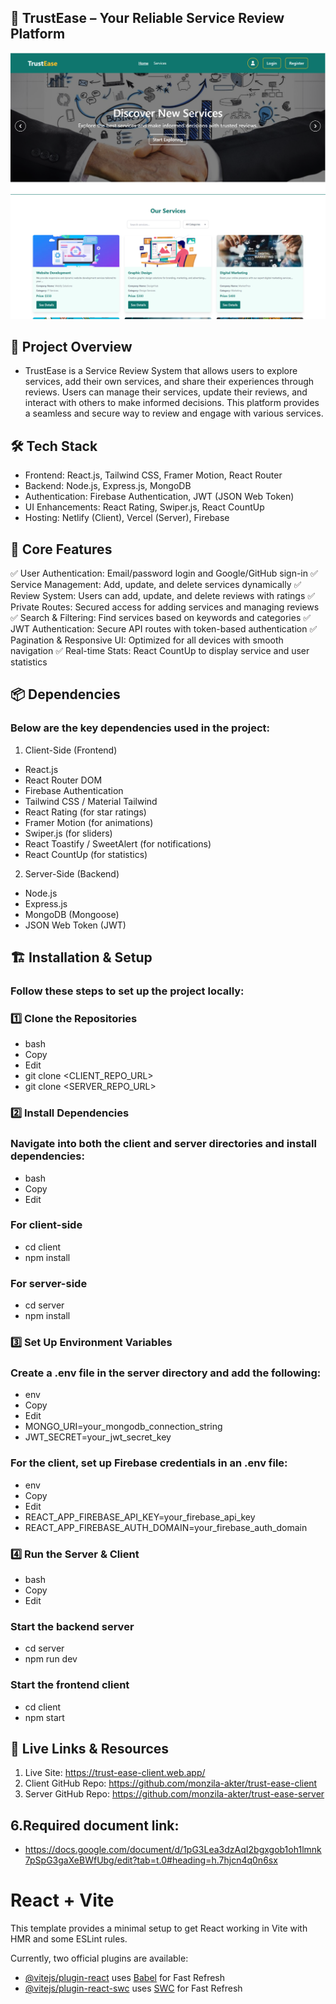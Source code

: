 ## 🤝 TrustEase – Your Reliable Service Review Platform

![CoinCrafter Screenshot](https://github.com/monzila-akter/trust-ease-client/blob/main/src/assets/trust-ease-1.PNG)
![CoinCrafter Screenshot](https://github.com/monzila-akter/trust-ease-client/blob/main/src/assets/trust-ease-2.PNG)

## 🚀 Project Overview

- TrustEase is a Service Review System that allows users to explore services, add their own services, and share their experiences through reviews. Users can manage their services, update their reviews, and interact with others to make informed decisions. This platform provides a seamless and secure way to review and engage with various services.

## 🛠️ Tech Stack

- Frontend: React.js, Tailwind CSS, Framer Motion, React Router
- Backend: Node.js, Express.js, MongoDB
- Authentication: Firebase Authentication, JWT (JSON Web Token)
- UI Enhancements: React Rating, Swiper.js, React CountUp
- Hosting: Netlify (Client), Vercel (Server), Firebase

## 🌟 Core Features

✅ User Authentication: Email/password login and Google/GitHub sign-in
✅ Service Management: Add, update, and delete services dynamically
✅ Review System: Users can add, update, and delete reviews with ratings
✅ Private Routes: Secured access for adding services and managing reviews
✅ Search & Filtering: Find services based on keywords and categories
✅ JWT Authentication: Secure API routes with token-based authentication
✅ Pagination & Responsive UI: Optimized for all devices with smooth navigation
✅ Real-time Stats: React CountUp to display service and user statistics

## 📦 Dependencies

### Below are the key dependencies used in the project:

1. Client-Side (Frontend)
- React.js
- React Router DOM
- Firebase Authentication
- Tailwind CSS / Material Tailwind
- React Rating (for star ratings)
- Framer Motion (for animations)
- Swiper.js (for sliders)
- React Toastify / SweetAlert (for notifications)
- React CountUp (for statistics)
2. Server-Side (Backend)
- Node.js
- Express.js
- MongoDB (Mongoose)
- JSON Web Token (JWT)

## 🏗️ Installation & Setup

### Follow these steps to set up the project locally:

### 1️⃣ Clone the Repositories

- bash
- Copy
- Edit
- git clone <CLIENT_REPO_URL>
- git clone <SERVER_REPO_URL>
### 2️⃣ Install Dependencies

### Navigate into both the client and server directories and install dependencies:

- bash
- Copy
- Edit

### For client-side

- cd client
- npm install

### For server-side

- cd server
- npm install

### 3️⃣ Set Up Environment Variables

### Create a .env file in the server directory and add the following:

- env
- Copy
- Edit
- MONGO_URI=your_mongodb_connection_string
- JWT_SECRET=your_jwt_secret_key

### For the client, set up Firebase credentials in an .env file:

- env
- Copy
- Edit
- REACT_APP_FIREBASE_API_KEY=your_firebase_api_key
- REACT_APP_FIREBASE_AUTH_DOMAIN=your_firebase_auth_domain

### 4️⃣ Run the Server & Client

- bash
- Copy
- Edit

### Start the backend server

- cd server
- npm run dev  

### Start the frontend client
- cd client
- npm start  

## 🔗 Live Links & Resources

1. Live Site: https://trust-ease-client.web.app/
2. Client GitHub Repo: https://github.com/monzila-akter/trust-ease-client
3. Server GitHub Repo: https://github.com/monzila-akter/trust-ease-server


## 6.Required document link:

- https://docs.google.com/document/d/1pG3Lea3dzAqI2bgxgob1oh1lmnk7pSpG3gaXeBWfUbg/edit?tab=t.0#heading=h.7hjcn4q0n6sx


# React + Vite

This template provides a minimal setup to get React working in Vite with HMR and some ESLint rules.

Currently, two official plugins are available:

- [@vitejs/plugin-react](https://github.com/vitejs/vite-plugin-react/blob/main/packages/plugin-react/README.md) uses [Babel](https://babeljs.io/) for Fast Refresh
- [@vitejs/plugin-react-swc](https://github.com/vitejs/vite-plugin-react-swc) uses [SWC](https://swc.rs/) for Fast Refresh

